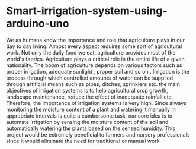 # Smart-irrigation-system-using-arduino-uno

We as humans know the importance and role that agriculture plays in our day to day living. Almost every aspect requires some sort of agricultural work. Not only the daily food we eat, agriculture provides most of the world's fabrics. Agriculture  plays a critical role in the entire life of a given nationality. The boom of agriculture depends on various factors such as proper irrigation, adequate sunlight , proper soil  and so on..  Irrigation is the process through which controlled amounts of water can be supplied through artificial means such as pipes, ditches, sprinklers etc. the main objectives of irrigation systems is to help agricultural crop growth, landscape maintenance, reduce the effect of inadequate rainfall etc. Therefore, the importance of irrigation systems is very high. Since always monitoring the moisture content of a plant and watering it manually in appropriate intervals is quite a cumbersome task, our core idea is to automate irrigation by sensing the moisture content of the soil and automatically watering the plants based on the sensed humidity. This project would be extremely beneficial to farmers and nursery professionals since it would eliminate the need for traditional or manual work
